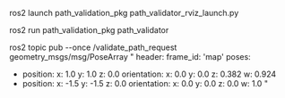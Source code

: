 

ros2 launch path_validation_pkg path_validator_rviz_launch.py

ros2 run path_validation_pkg path_validator

ros2 topic pub --once /validate_path_request geometry_msgs/msg/PoseArray "
header:
  frame_id: 'map'
poses:
- position:
    x: 1.0
    y: 1.0
    z: 0.0
  orientation:
    x: 0.0
    y: 0.0
    z: 0.382 
    w: 0.924 
- position:
    x: -1.5
    y: -1.5
    z: 0.0
  orientation:
    x: 0.0
    y: 0.0
    z: 0.0
    w: 1.0
"